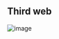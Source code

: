 ## Third web 

![image](https://user-images.githubusercontent.com/84029142/182106914-84518d6f-a702-4109-981f-26f279b6b0fd.png)
